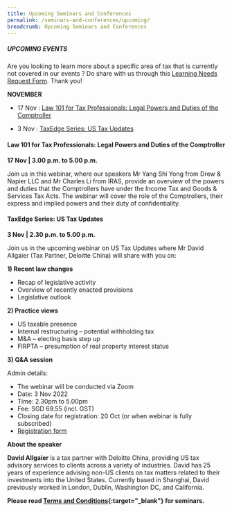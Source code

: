 ```yaml
---
title: Upcoming Seminars and Conferences
permalink: /seminars-and-conferences/upcoming/
breadcrumb: Upcoming Seminars and Conferences
---
```

##### **UPCOMING EVENTS**
Are you looking to learn more about a specific area of tax that is currently not covered in our events ? 
Do share with us through this [Learning Needs Request Form](https://form.gov.sg/5d2c51283703d80011e52615). Thank you!

**NOVEMBER**

* 17 Nov : [Law 101 for Tax Professionals: Legal Powers and Duties of the Comptroller](/seminars-and-conferences/upcoming/#17Nov-ta-id)

* 3 Nov : [TaxEdge Series: US Tax Updates](/seminars-and-conferences/upcoming/#3Nov-ta-id)


<a id="17Nov-ta-id"></a>
#### **Law 101 for Tax Professionals: Legal Powers and Duties of the Comptroller**
**17 Nov | 3.00 p.m. to 5.00 p.m.**

Join us in this webinar, where our speakers Mr Yang Shi Yong from Drew & Napier LLC and Mr Charles Li from IRAS, provide an overview of the powers and duties that the Comptrollers have under the Income Tax and Goods & Services Tax Acts. The webinar will cover the role of the Comptrollers, their express and implied powers and their duty of confidentiality.



<a id="3Nov-ta-id"></a>
#### **TaxEdge Series: US Tax Updates**
**3 Nov | 2.30 p.m. to 5.00 p.m.**

Join us in the upcoming webinar on US Tax Updates where Mr David Allgaier (Tax Partner, Deloitte China) will share with you on:

**1) Recent law changes**

* Recap of legislative activity
* Overview of recently enacted provisions
* Legislative outlook

**2) Practice views**

* US taxable presence
* Internal restructuring – potential withholding tax
* M&A – electing basis step up
* FIRPTA – presumption of real property interest status

**3) Q&A session**

Admin details:
* The webinar will be conducted via Zoom
* Date: 3 Nov 2022
* Time: 2.30pm to 5.00pm
* Fee: SGD 69.55 (incl. GST)
* Closing date for registration: 20 Oct (or when webinar is fully subscribed)
* [Registration form](https://form.gov.sg/6343c8e8d800b7001229ed4b)


**About the speaker**

**David Allgaier** is a tax partner with Deloitte China, providing US tax advisory services to clients across a variety of industries. David has 25 years of experience advising non-US clients on tax matters related to their investments into the United States. Currently based in Shanghai, David previously worked in London, Dublin, Washington DC, and California.






**Please read [Terms and Conditions](https://production-iras-tax-academy.netlify.com/executive-tax-programmes/terms-and-conditions/){:target="_blank"} for seminars.**